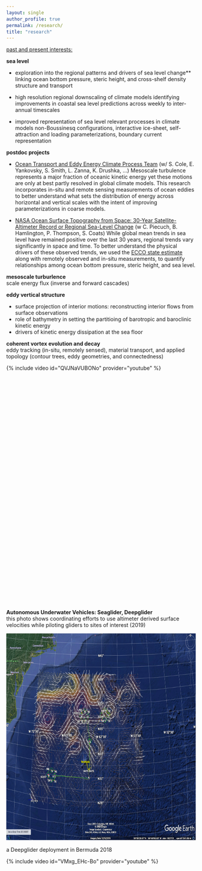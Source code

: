 ```yaml
---
layout: single
author_profile: true
permalink: /research/
title: "research"
---
```


<span style="text-decoration: underline">past and present interests:</span> 

**sea level**
* exploration into the regional patterns and drivers of sea level change** 
linking ocean bottom pressure, steric height, and cross-shelf density structure and transport

* high resolution regional downscaling of climate models
identifying improvements in coastal sea level predictions across weekly to inter-annual timescales

* improved representation of sea level relevant processes in climate models
non-Boussinesq configurations, interactive ice-sheet, self-attraction and loading parameterizations, boundary current representation

**postdoc projects** 
* [Ocean Transport and Eddy Energy Climate Process Team](https://ocean-eddy-cpt.github.io) (w/ S. Cole, E. Yankovsky, S. Smith, L. Zanna, K. Drushka, ...) 
Mesoscale turbulence represents a major fraction of oceanic kinetic energy yet these motions are only at best partly resolved in global climate models. This research incorporates in-situ and remote sensing measurements of ocean eddies to better understand what sets the distribution of energy across horizontal and vertical scales with the intent of improving parameterizations in coarse models. 

* [NASA Ocean Surface Topography from Space: 30-Year Satellite-Altimeter Record or Regional Sea-Level Change](https://sealevel.jpl.nasa.gov/documents/1688/?list=projects) (w C. Piecuch, B. Hamlington, P. Thompson, S. Coats)
While global mean trends in sea level have remained positive over the last 30 years, regional trends vary significantly in space and time. To better understand the physical drivers of these observed trends, we used the [ECCO state estimate](https://ecco-group.org/home.cgi) along with remotely observed and in-situ measurements, to quantify relationships among ocean bottom pressure, steric height, and sea level. 

**mesoscale turburlence** \
scale energy flux (inverse and forward cascades) 
    
**eddy vertical structure** 
* surface projection of interior motions: reconstructing interior flows from surface observations
* role of bathymetry in setting the partitioing of barotropic and baroclinic kinetic energy 
* drivers of kinetic energy dissipation at the sea floor  
    
**coherent vortex evolution and decay** \
eddy tracking (in-situ, remotely sensed), material transport, and applied topology (contour trees, eddy geometries, and connectedness) 
 
<div style="width:750px; height:650px; float: left">
{% include video id="QVJNaVUBONo" provider="youtube" %}  
</div>   

**Autonomous Underwater Vehicles: Seaglider, Deepglider** \
this photo shows coordinating efforts to use altimeter derived surface velocities while piloting gliders to sites of interest (2019) 
  
<img src="/assets/images/google_earth_aviso2.png" width="650" height="550"/>

a Deepglider deployment in Bermuda 2018 
<div style="width:650px; height:550px; float: left">
{% include video id="VMxg_EHc-Bo" provider="youtube" %}
</div>
